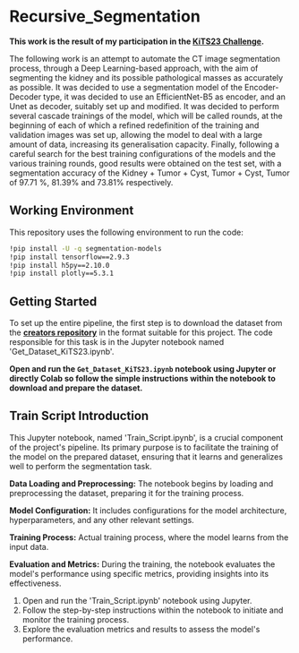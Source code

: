 # Recursive_Segmentation

**This work is the result of my participation in the [**KiTS23 Challenge**](https://kits-challenge.org/kits23/#:~:text=The%202023%20Kidney%20and%20Kidney%20Tumor%20Segmentation%20challenge%20(abbreviated%20KiTS23,place%20in%202019%20and%202021.)).**

The following work is an attempt to automate the CT image segmentation process, through a Deep Learning-based approach, with the aim of segmenting the kidney and its possible pathological masses as accurately as possible. It was decided to use a segmentation model of the Encoder-Decoder type, it was decided to use an EfficientNet-B5 as encoder, and an Unet as decoder, suitably set up and modified. It was decided to perform several cascade trainings of the model, which will be called rounds, at the beginning of each of which a refined redefinition of the training and validation images was set up, allowing the model to deal with a large amount of data, increasing its generalisation capacity. Finally, following a careful search for the best training configurations of the models and the various training rounds, good results were obtained on the test set, with a segmentation accuracy of the Kidney + Tumor + Cyst, Tumor + Cyst, Tumor of 97.71 %, 81.39% and 73.81% respectively.


## Working Environment

This repository uses the following environment to run the code:

```bash
!pip install -U -q segmentation-models
!pip install tensorflow==2.9.3
!pip install h5py==2.10.0
!pip install plotly==5.3.1
```


## Getting Started

To set up the entire pipeline, the first step is to download the dataset from the [**creators repository**](https://github.com/neheller/kits23.git) in the format suitable for this project. The code responsible for this task is in the Jupyter notebook named 'Get_Dataset_KiTS23.ipynb'.

**Open and run the ```Get_Dataset_KiTS23.ipynb``` notebook using Jupyter or directly Colab so follow the simple instructions within the notebook to download and prepare the dataset.**


## Train Script Introduction

This Jupyter notebook, named 'Train_Script.ipynb', is a crucial component of the project's pipeline. Its primary purpose is to facilitate the training of the model on the prepared dataset, ensuring that it learns and generalizes well to perform the segmentation task.

**Data Loading and Preprocessing:** The notebook begins by loading and preprocessing the dataset, preparing it for the training process.

**Model Configuration:** It includes configurations for the model architecture, hyperparameters, and any other relevant settings.

**Training Process:** Actual training process, where the model learns from the input data.

**Evaluation and Metrics:** During the training, the notebook evaluates the model's performance using specific metrics, providing insights into its effectiveness.


1. Open and run the 'Train_Script.ipynb' notebook using Jupyter.
2. Follow the step-by-step instructions within the notebook to initiate and monitor the training process.
3. Explore the evaluation metrics and results to assess the model's performance.



